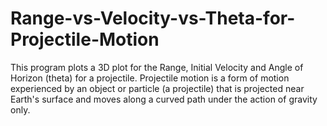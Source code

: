 # Range-vs-Velocity-vs-Theta-for-Projectile-Motion
This program plots a 3D plot for the Range, Initial Velocity and Angle of Horizon (theta) for a projectile. Projectile motion is a form of motion experienced by an object or particle (a projectile) that is projected near Earth's surface and moves along a curved path under the action of gravity only.
